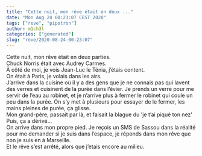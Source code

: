 ```yaml
---
title: "Cette nuit, mon rêve était en deux ..."
date: "Mon Aug 24 00:23:07 CEST 2020"
tags: ["reve", "pipotron"]
author: m1ch3l
categories: ["generated"]
slug: "reve/2020-08-24-00:23:07"
---
```


Cette nuit, mon rêve était en deux parties.<br>
Chuck Norris était avec Audrey Carmes.<br>
À côté de moi, je vois Jean-Luc le Ténia, j’étais content.<br>
On était à Paris, je volais dans les airs.<br>
J’arrive dans la cuisine où il y a des gens que je ne connais pas qui lavent des verres et cuisinent de la purée dans l’évier. Je prends un verre pour me servir de l’eau au robinet, et je n’arrive plus à fermer le robinet qui coule un peu dans la purée. On s’y met à plusieurs pour essayer de le fermer, les mains pleines de purée, ça glisse.<br>
Mon grand-père, passait par là, et faisait la blague du 'je t’ai piqué ton nez'<br>
Puis, ça a dérivé...<br>
On arrive dans mon propre pied. Je reçois un SMS de Sassou dans la réalité pour me demander si je suis dans l’espace, je réponds dans mon rêve que non je suis en à Marseille.<br>
Et le rêve s’est arrêté, alors que j’etais encore au milieu.<br>
